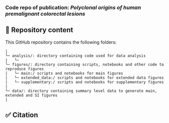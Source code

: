 ### Code repo of publication: *Polyclonal origins of human premalignant colorectal lesions*

## :file_folder: Repository content ###

This GitHub repository contains the following folders:
```
| 
└─ analysis/: directory containing code used for data analysis
|   └─ 
└─ figures/: directory containing scripts, notebooks and other code to reproduce figures
|   └─ main:/ scripts and notebooks for main figures
|   └─ extended_data:/ scripts and notebooks for extended data figures
|   └─ supplementary:/ scripts and notebooks for supplementary figures
| 
└─ data/: directory containing summary level data to generate main, extended and SI figures
|   
```

## :white_check_mark: Citation

